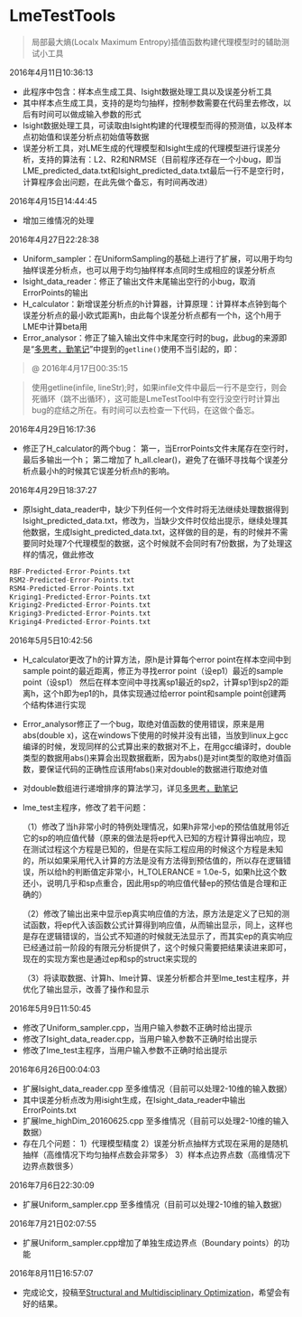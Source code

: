 # LmeTestTools
> 局部最大熵(Localx Maximum Entropy)插值函数构建代理模型时的辅助测试小工具


2016年4月11日10:36:13

* 此程序中包含：样本点生成工具、Isight数据处理工具以及误差分析工具
* 其中样本点生成工具，支持的是均匀抽样，控制参数需要在代码里去修改，以后有时间可以做成输入参数的形式
* Isight数据处理工具，可读取由Isight构建的代理模型而得的预测值，以及样本点初始值和误差分析点初始值等数据
* 误差分析工具，对LME生成的代理模型和Isight生成的代理模型进行误差分析，支持的算法有：L2、R2和NRMSE（目前程序还存在一个小bug，即当LME_predicted_data.txt和Isight_predicted_data.txt最后一行不是空行时，计算程序会出问题，在此先做个备忘，有时间再改进）


2016年4月15日14:44:45

* 增加三维情况的处理


2016年4月27日22:28:38

* Uniform_sampler：在UniformSampling的基础上进行了扩展，可以用于均匀抽样误差分析点，也可以用于均匀抽样样本点同时生成相应的误差分析点
* Isight_data_reader：修正了输出文件末尾输出空行的小bug，取消ErrorPoints的输出
* H_calculator：新增误差分析点的h计算器，计算原理：计算样本点钟到每个误差分析点的最小欧式距离h，由此每个误差分析点都有一个h，这个h用于LME中计算beta用
* Error_analysor：修正了输入输出文件中末尾空行时的bug，此bug的来源即是“[多思考，勤笔记][1]”中提到的`getline()`使用不当引起的，即：

> @ 2016年4月17日00:35:15

>使用getline(infile, lineStr);时，如果infile文件中最后一行不是空行，则会死循环（跳不出循环），这可能是LmeTestTool中有空行没空行时计算出bug的症结之所在。有时间可以去检查一下代码，在这做个备忘。


2016年4月29日16:17:36

* 修正了H_calculator的两个bug：
第一，当ErrorPoints文件末尾存在空行时，最后多输出一个h；
第二增加了 h_all.clear()，避免了在循环寻找每个误差分析点最小h的时候其它误差分析点h的影响。


2016年4月29日18:37:27

* 原Isight_data_reader中，缺少下列任何一个文件时将无法继续处理数据得到Isight_predicted_data.txt，修改为，当缺少文件时仅给出提示，继续处理其他数据，生成Isight_predicted_data.txt，这样做的目的是，有的时候并不需要同时处理7个代理模型的数据，这个时候就不会同时有7份数据，为了处理这样的情况，做此修改
```cpp
RBF-Predicted-Error-Points.txt
RSM2-Predicted-Error-Points.txt
RSM4-Predicted-Error-Points.txt
Kriging1-Predicted-Error-Points.txt
Kriging2-Predicted-Error-Points.txt
Kriging3-Predicted-Error-Points.txt
Kriging4-Predicted-Error-Points.txt
```


2016年5月5日10:42:56

* H_calculator更改了h的计算方法，原h是计算每个error point在样本空间中到sample point的最近距离，修正为寻找error point（设ep1）最近的sample point（设sp1） 然后在样本空间中寻找离sp1最近的sp2，计算sp1到sp2的距离h，这个h即为ep1的h，具体实现通过给error point和sample point创建两个结构体进行实现

* Error_analysor修正了一个bug，取绝对值函数的使用错误，原来是用abs(double x)，这在windows下使用的时候并没有出错，当放到linux上gcc编译的时候，发现同样的公式算出来的数据对不上，在用gcc编译时，double类型的数据用abs()来算会出现数据截断，因为abs()是对int类型的取绝对值函数，要保证代码的正确性应该用fabs()来对double的数据进行取绝对值

* 对double数组进行递增排序的算法学习，详见[多思考，勤笔记][1]

* lme_test主程序，修改了若干问题：

	（1）修改了当h非常小时的特例处理情况，如果h非常小ep的预估值就用邻近它的sp的响应值代替（原来的做法是将ep代入已知的方程计算得出响应，现在测试过程这个方程是已知的，但是在实际工程应用的时候这个方程是未知的，所以如果采用代入计算的方法是没有方法得到预估值的，所以存在逻辑错误，所以给h的判断值定非常小，H_TOLERANCE = 1.0e-5，如果h比这个数还小，说明几乎和sp点重合，因此用sp的响应值代替ep的预估值是合理和正确的）

	（2）修改了输出出来中显示ep真实响应值的方法，原方法是定义了已知的测试函数，将ep代入该函数公式计算得到响应值，从而输出显示，同上，这样也是存在逻辑错误的，当公式不知道的时候就无法显示了，而其实ep的真实响应已经通过前一阶段的有限元分析提供了，这个时候只需要把结果读进来即可，现在的实现方案也是通过ep和sp的struct来实现的

	（3）将读取数据、计算h、lme计算、误差分析都合并至lme_test主程序，并优化了输出显示，改善了操作和显示


2016年5月9日11:50:45

* 修改了Uniform_sampler.cpp，当用户输入参数不正确时给出提示
* 修改了Isight_data_reader.cpp，当用户输入参数不正确时给出提示
* 修改了lme_test主程序，当用户输入参数不正确时给出提示


2016年6月26日00:04:03

* 扩展Isight_data_reader.cpp 至多维情况（目前可以处理2-10维的输入数据）
* 其中误差分析点改为用isight生成，在Isight_data_reader中输出ErrorPoints.txt
* 扩展lme_highDim_20160625.cpp 至多维情况（目前可以处理2-10维的输入数据）
* 存在几个问题：
	1）代理模型精度
	2）误差分析点抽样方式现在采用的是随机抽样（高维情况下均匀抽样点数会非常多）
	3）样本点边界点数（高维情况下边界点数很多）


2016年7月6日22:30:09

* 扩展Uniform_sampler.cpp 至多维情况（目前可以处理2-10维的输入数据）


2016年7月21日02:07:55

* 扩展Uniform_sampler.cpp增加了单独生成边界点（Boundary points）的功能


2016年8月11日16:57:07

* 完成论文，投稿至[Structural and Multidisciplinary Optimization][2]，希望会有好的结果。








































[1]: http://liaohuming.net/2016/03/31/20160331-%E5%A4%9A%E6%80%9D%E8%80%83%EF%BC%8C%E5%8B%A4%E7%AC%94%E8%AE%B0/
[2]: http://link.springer.com/journal/158